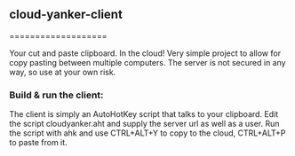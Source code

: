 <h2>cloud-yanker-client</h2>
===================

Your cut and paste clipboard. In the cloud! Very simple project to allow for copy pasting between multiple computers. The server is not secured in any way, so use at your own risk.

<h3>Build & run the client:</h3>
The client is simply an AutoHotKey script that talks to your clipboard. Edit the script cloudyanker.aht and supply the server url as well as a user. Run the script with ahk and use CTRL+ALT+Y to copy to the cloud, CTRL+ALT+P to paste from it.

